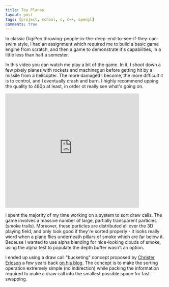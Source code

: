 ```yaml
---
title: Toy Planes
layout: post
tags: [project, school, c, c++, opengl]
comments: true
---
```


In classic DigiPen throwing-people-in-the-deep-end-to-see-if-they-can-swim style, I had an assignment which required me to build a basic game engine from scratch, and then a game to demonstrate it's capabilities, in a little less than half a semester.

In this video you can watch me play a bit of the game. In it, I shoot down a few pixely planes with rockets and machinegun before getting hit by a missile from a helicopter. The more damaged I become, the more difficult it is to control, and I eventually crash and burn. I highly recommend upping the quality to 480p at least, in order ot really see what's going on.

<iframe width="420" height="360" src="https://www.youtube.com/embed/aA3th1K6wno" frameborder="0" allowfullscreen></iframe>

I spent the majority of my time working on a system to sort draw calls. The game involves a massive number of large, partially transparent particles (smoke trails). Moreover, these particles are distributed all over the 3D playing field, and only look good if they're sorted properly - it looks really wierd when a plane flies underneath pillars of smoke which are far below it. Because I wanted to use alpha blending for nice-looking clouds of smoke, using the alpha test to populate the depth buffer wasn't an option.

I ended up using a draw call "bucketing" concept proposed by [Christer Ericson](http://realtimecollisiondetection.net/blog/?page_id=2) a few years back [on his blog](http://realtimecollisiondetection.net/blog/?p=86). The concept is to make the sorting operation extremely simple (no indirection) while packing the information required to make a draw call into the smallest possible space for fast swapping.
